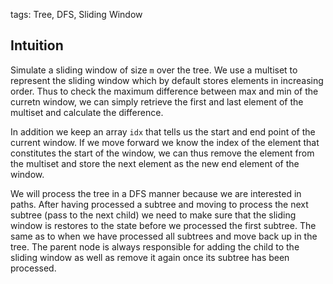 tags: Tree, DFS, Sliding Window

## Intuition
Simulate a sliding window of size `m` over the tree. We use a multiset to represent the sliding window which by default stores elements in increasing order. Thus to check the maximum difference between max and min of the curretn window, we can simply retrieve the first and last element of the multiset and calculate the difference.

In addition we keep an array `idx` that tells us the start and end point of the current window. If we move forward we know the index of the element that constitutes the start of the window, we can thus remove the element from the multiset and store the next element as the new end element of the window.

We will process the tree in a DFS manner because we are interested in paths. After having processed a subtree and moving to process the next subtree (pass to the next child) we need to make sure that the sliding window is restores to the state before we processed the first subtree. The same as to when we have processed all subtrees and move back up in the tree. The parent node is always responsible for adding the child to the sliding window as well as remove it again once its subtree has been processed.
